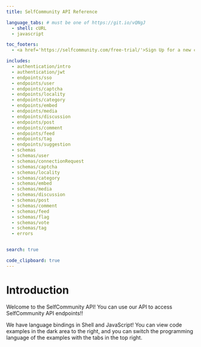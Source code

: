 ```yaml
---
title: SelfCommunity API Reference

language_tabs: # must be one of https://git.io/vQNgJ
  - shell: cURL
  - javascript

toc_footers:
  - <a href='https://selfcommunity.com/free-trial/'>Sign Up for a new community</a>

includes:
  - authentication/intro  
  - authentication/jwt
  - endpoints/sso
  - endpoints/user
  - endpoints/captcha
  - endpoints/locality
  - endpoints/category
  - endpoints/embed
  - endpoints/media
  - endpoints/discussion
  - endpoints/post
  - endpoints/comment
  - endpoints/feed
  - endpoints/tag
  - endpoints/suggestion
  - schemas
  - schemas/user
  - schemas/connectionRequest
  - schemas/captcha
  - schemas/locality
  - schemas/category
  - schemas/embed
  - schemas/media
  - schemas/discussion
  - schemas/post
  - schemas/comment
  - schemas/feed
  - schemas/flag
  - schemas/vote
  - schemas/tag
  - errors


search: true

code_clipboard: true
---
```


# Introduction

Welcome to the SelfCommunity API! You can use our API to access SelfCommunity API endpoints!!

We have language bindings in Shell and JavaScript! You can view code examples in the dark area to the right, and you can switch the programming language of the examples with the tabs in the top right.
